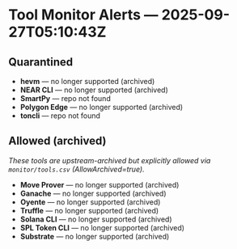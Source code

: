 # Tool Monitor Alerts — 2025-09-27T05:10:43Z

## Quarantined

- **hevm** — no longer supported (archived)
- **NEAR CLI** — no longer supported (archived)
- **SmartPy** — repo not found
- **Polygon Edge** — no longer supported (archived)
- **toncli** — repo not found

## Allowed (archived)

_These tools are upstream-archived but explicitly allowed via `monitor/tools.csv` (AllowArchived=true)._ 

- **Move Prover** — no longer supported (archived)
- **Ganache** — no longer supported (archived)
- **Oyente** — no longer supported (archived)
- **Truffle** — no longer supported (archived)
- **Solana CLI** — no longer supported (archived)
- **SPL Token CLI** — no longer supported (archived)
- **Substrate** — no longer supported (archived)
